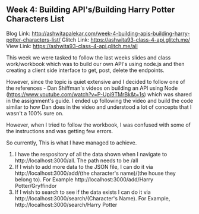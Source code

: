 ## Week 4: Building API's/Building Harry Potter Characters List


Blog Link: http://ashwitapalekar.com/week-4-building-apis-building-harry-potter-characters-list/
Glitch Link: https://ashwita93-class-4-api.glitch.me/
View Link: https://ashwita93-class-4-api.glitch.me/all

This week we were tasked to follow the last weeks slides and class work/workbook which was to build our own API's using node.js and then creating a client side interface to get, post, delete the endpoints. 

However, since the topic is quiet extensive and I decided to follow one of the references - Dan Shiffman's videos on building an API using Node (https://www.youtube.com/watch?v=P-Upi9TMrBk&t=1s) which was shared in the assignment's guide. I ended up following the video and build the code similar to how Dan does in the video and understood a lot of concepts that I wasn't a 100% sure on. 

However, when I tried to follow the workbook, I was confused with some of the instructions and was getting few errors. 

So currently, This is what I have managed to achieve. 
1. I have the respository of all the data shown when I navigate to http://localhost:3000/all. The path needs to be /all
2. If I wish to add more data to the JSON file, I can do it via http://localhost:3000/add/(the character's name)/(the house they belong to). For Example http://localhost:3000/add/Harry Potter/Gryffindor
3. If I wish to search to see if the data exists I can do it via http://localhost:3000/search/(Character's Name). For Example, http://localhost:3000/search/Harry Potter

